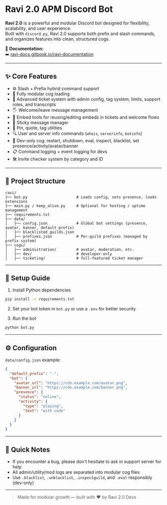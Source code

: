 # Ravi 2.0 APM Discord Bot

**Ravi 2.0** is a powerful and modular Discord bot designed for flexibility, scalability, and user experience.  
Built with `discord.py`, Ravi 2.0 supports both prefix and slash commands, and organizes features into clean, structured cogs.

📖 **Documentation:**  
➡️ [ravi-docs.gitbook.io/ravi-documentation](https://ravi-docs.gitbook.io/ravi-documentation)

---

## ✨ Core Features

- ⚙️ Slash + Prefix hybrid command support
- 🔧 Fully modular cog loading
- 🎫 Advanced ticket system with admin config, tag system, limits, support roles, and transcripts
- 🖐️ Welcome/leave message management
- 🧱 Embed tools for reusing/editing embeds in tickets and welcome flows
- 🎯 Sticky message manager
- 📌 Pin, quote, tag utilities
- 🔍 User and server info commands (`whois`, `serverinfo`, `botinfo`)
- 🧠 Dev-only cog: restart, shutdown, eval, inspect, blacklist, set presence/activity/avatar/banner
- 📋 Command logging + event logging for devs
- 🛠 Invite checker system by category and ID

---

## 📁 Project Structure

```
ravi/
├── bot.py                      # Loads config, sets presence, loads extensions
├── main.py / keep_alive.py     # Optional for hosting / uptime management
├── requirements.txt
├── data/
│   ├── config.json             # Global bot settings (presence, avatar, banner, default prefix)
│   ├── blacklisted_guilds.json
│   ├── prefixes.json           # Per-guild prefixes (managed by prefix system)
├── cogs/
│   ├── administration/         # avatar, moderation, etc.
│   ├── dev/                    # developer-only 
│   ├── ticketing/              # full-featured ticket manager
```

---

## 🚀 Setup Guide

1. Install Python dependencies
```bash
pip install -r requirements.txt
```

2. Set your bot token in `bot.py` or use a `.env` for better security

3. Run the bot
```bash
python bot.py
```

---

## ⚙️ Configuration

`data/config.json` example:
```json
{
  "default_prefix": ".",
  "bot": {
    "avatar_url": "https://cdn.example.com/avatar.png",
    "banner_url": "https://cdn.example.com/banner.png",
    "presence": {
      "status": "online",
      "activity": {
        "type": "playing",
        "text": "with code"
      }
    }
  }
}
```

---

## 📌 Quick Notes

- If you encounter a bug, please don't hesitate to ask in support server for help
- All admin/utility/mod logs are separated into modular cog files
- Use `.blacklist`, `.unblacklist`, `.inspectguild`, and `.eval` responsibly (dev-only)

---

> Made for modular growth — built with ❤️ by Ravi 2.0 Devs

